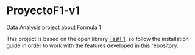 # ProyectoF1-v1
 Data Analysis project about Formula 1

This project is based on the open library [FastF1](https://github.com/theOehrly/Fast-F1), so follow the installation guide in order to work with the features developed in this repository.